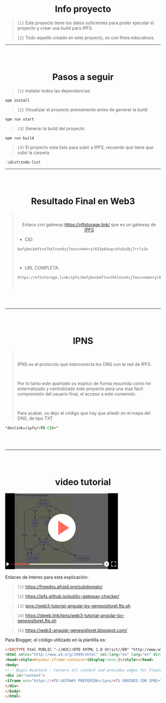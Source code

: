 ﻿<h1 style="text-align:center">Info proyecto</h1>

>`[1]` Este proyecto tiene los datos suficientes para poder ejecutar el proyecto y crear una build para IPFS.
>
> `[2]` Todo aquello creado en este proyecto, es con fines educativos.
<HR>
</br>
</br>
<h1 style="text-align:center">Pasos a seguir</h1>

>`[1]` Instalar todos las dependencias
```
npm install 
```
> `[2]` Visualizar el proyecto previamente antes de generar la build
```
npm run start
```
> `[3]` Generar la build del proyecto
```
npm run build
```
> `[4]` El proyecto esta listo para subir a IPFS, recuerde que tiene que subir la carpeta
```
.\dist\todo-list
```
<HR>
</br>
</br>
<h1 style="text-align:center">Resultado Final en Web3</h1>

> </br>
> <p style="text-align:center">Enlace con gateway <a href="https://nftstorage.link/">https://nftstorage.link/</a> que es un gateway de <a href="https://dweb.link" target="_blank">IPFS</a></p>
>
> * CID: 
>
> ```
> bafybeibdftvo7kklnzn4zj7oocvn4enryl653y6kuqrofc6a3bj7rrlz2e
> ```
> </br>
>
> * URL COMPLETA: 
>
> ```
>https://nftstorage.link/ipfs/bafybeibdftvo7kklnzn4zj7oocvn4enryl653y6kuqrofc6a3bj7rrlz2e
> ```
> </br>
</br>
</br>
<HR>
</br>
</br>
<h1 style="text-align:center">IPNS</h1>

> </br>
> <p>IPNS es el protocolo que interconecta los DNS con la red de IPFS.</p></br>
> <p>Por lo tanto este apartado os explico de forma resumida como he externalizado y centralizado este proyecto para una mas fácil comprensión del usuario final, el acceso a este contenido.</p></br>
> <p>Para acabar, os dejo el código que hay que añadir en el mapa del DNS, de tipo TXT</p>
~~~~ HTML
"dnslink=/ipfs/<TU CID>"
~~~~
</br>
</br>
<HR>
</br>
</br>
<h1 style="text-align:center">video tutorial</h1>


[![Watch the video](./preview.png)](./IPNS.mp4)

Enlaces de interes para esta explicación:


>
>`[1]` <a href="https://freedns.afraid.org/subdomain/">https://freedns.afraid.org/subdomain/</a>

>`[2]` <a href="https://ipfs.github.io/public-gateway-checker/">https://ipfs.github.io/public-gateway-checker/</a>

>`[3]` <a href="ipns://web3-tutorial-angular-by-genesislloret.ftp.sh">ipns://web3-tutorial-angular-by-genesislloret.ftp.sh</a>

>`[4]` <a href="https://dweb.link/ipns/web3-tutorial-angular-by-genesislloret.ftp.sh">https://dweb.link/ipns/web3-tutorial-angular-by-genesislloret.ftp.sh</a>

>`[5]` <a href="https://web3-angular-genesislloret.blogspot.com/">https://web3-angular-genesislloret.blogspot.com/</a></br>

<p>Para Blogger, el código utilizado en la plantilla es:</p>

~~~~ HTML
<!DOCTYPE html PUBLIC "-//W3C//DTD XHTML 1.0 Strict//EN" "http://www.w3.org/TR/xhtml1/DTD/xhtml1-strict.dtd">
<html xmlns="http://www.w3.org/1999/xhtml" xml:lang="en" lang="en" dir="<$BlogLanguageDirection$>">
<head><style>#navbar-iframe-container{display:none;}</style></head>
<body>
<!-- Begin #content - Centers all content and provides edges for floated columns -->
<div id="content">
<iframe src="https://<TU GATEWAY PREFERIDA>/ipns/<TU DOMINIO CON IPNS>" style="width:100vw;height:100vh;border:none;"/>
</div>
</body>
</html>
~~~~
